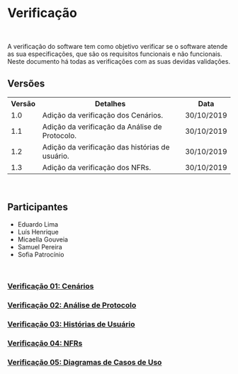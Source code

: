 #  Verificação
<div class="line"></div>

<p align="justify">&emsp;

A verificação do software tem como objetivo verificar se o software atende as sua especificações, que são os requisitos funcionais e não funcionais. 
<br>
Neste documento há todas as verificações com as suas devidas validações.
</p>

## Versões

<table class="versions">
	<tr>
		<th class="version_header">Versão</th>
		<th>Detalhes</th>
		<th>Data</th>
	</tr>
	<tr>
		<td>1.0</td>
		<td>Adição da verificação dos Cenários.</td>
		<td>30/10/2019</td>
	</tr>
	<tr>
		<td>1.1</td>
		<td>Adição da verificação da Análise de Protocolo.</td>
		<td>30/10/2019</td>
	</tr>
	<tr>
		<td>1.2</td>
		<td>Adição da verificação das histórias de usuário.</td>
		<td>30/10/2019</td>
	</tr>
	<tr>
		<td>1.3</td>
		<td>Adição da verificação dos NFRs.</td>
		<td>30/10/2019</td>
	</tr>
</table> 
<br>

## Participantes
- Eduardo Lima
- Luís Henrique
- Micaella Gouveia
- Samuel Pereira
- Sofia Patrocínio


<br>

### [Verificação 01: Cenários](verificacoes/vv01.md)

### [Verificação 02: Análise de Protocolo](verificacoes/vv02.md)

### [Verificação 03: Histórias de Usuário](verificacoes/vv03.md)

### [Verificação 04: NFRs](verificacoes/vv04.md)

### [Verificação 05: Diagramas de Casos de Uso](verificacoes/v03.md)
